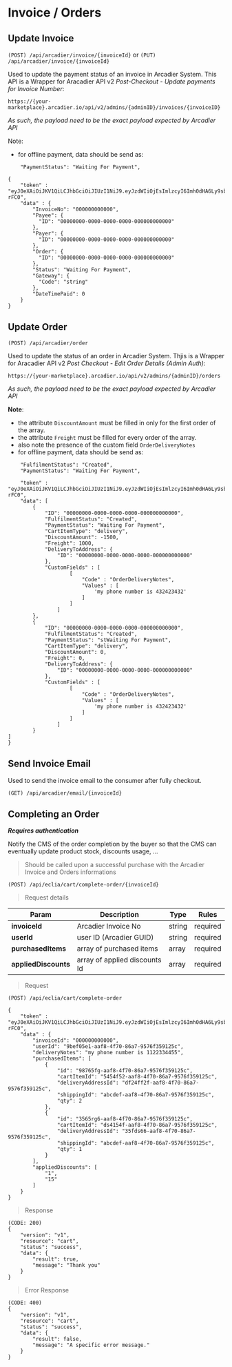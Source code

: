 # Invoice / Orders

## Update Invoice

`(POST) /api/arcadier/invoice/{invoiceId}`
or
`(PUT) /api/arcadier/invoice/{invoiceId}`

Used to update the payment status of an invoice in Arcadier System.
This API is a Wrapper for Aracadier API v2 *Post-Checkout - Update payments for Invoice Number*:

`https://{your-marketplace}.arcadier.io/api/v2/admins/{adminID}/invoices/{invoiceID}`

*As such, the payload need to be the exact payload expected by Arcadier API*

Note:
- for offline payment, data should be send as:

```
    "PaymentStatus": "Waiting For Payment",
```


```
{
    "token" : "eyJ0eXAiOiJKV1QiLCJhbGciOiJIUzI1NiJ9.eyJzdWIiOjEsImlzcyI6Imh0dHA6Ly9sb2NhbGhvc3Qvdm9pbGFhaC9zY2hlZHVsZXIvcHJvamVjdC9hcGkvYXV0aC9nZW5lcmF0ZV90b2tlbiIsImlhdCI6MTUzNDgzNzQyNCwiZXhwIjoxNTM0ODQ0NjI0LCJuYmYiOjE1MzQ4Mzc0MjQsImp0aSI6InhMNFJQMnpBd1MwTDZzVDgifQ.TsM3r14zt3ElV8hE9CGVzL5Lwi6FCIa9ceAxC7-rFC0",
    "data" : {
        "InvoiceNo": "000000000000",
        "Payee": {
          "ID": "00000000-0000-0000-0000-000000000000"
        },
        "Payer": {
          "ID": "00000000-0000-0000-0000-000000000000"
        },
        "Order": {
          "ID": "00000000-0000-0000-0000-000000000000"
        },
        "Status": "Waiting For Payment",
        "Gateway": {
          "Code": "string"
        },
        "DateTimePaid": 0
    }
}
```

## Update Order

`(POST) /api/arcadier/order`

Used to update the status of an order in Arcadier System.
Thjis is a Wrapper for Aracadier API v2 *Post Checkout - Edit Order Details (Admin Auth)*:

`https://{your-marketplace}.arcadier.io/api/v2/admins/{adminID}/orders`

*As such, the payload need to be the exact payload expected by Arcadier API*


**Note**:
- the attribute `DiscountAmount` must be filled in only for the first order of the array.
- the attribute `Freight` must be filled for every order of the array.
- also note the presence of the custom field `OrderDeliveryNotes`
- for offline payment, data should be send as:

```
    "FulfilmentStatus": "Created",
    "PaymentStatus": "Waiting For Payment",
```

```
    "token" : "eyJ0eXAiOiJKV1QiLCJhbGciOiJIUzI1NiJ9.eyJzdWIiOjEsImlzcyI6Imh0dHA6Ly9sb2NhbGhvc3Qvdm9pbGFhaC9zY2hlZHVsZXIvcHJvamVjdC9hcGkvYXV0aC9nZW5lcmF0ZV90b2tlbiIsImlhdCI6MTUzNDgzNzQyNCwiZXhwIjoxNTM0ODQ0NjI0LCJuYmYiOjE1MzQ4Mzc0MjQsImp0aSI6InhMNFJQMnpBd1MwTDZzVDgifQ.TsM3r14zt3ElV8hE9CGVzL5Lwi6FCIa9ceAxC7-rFC0",
    "data": [
        {
            "ID": "00000000-0000-0000-0000-000000000000",
            "FulfilmentStatus": "Created",
            "PaymentStatus": "Waiting For Payment",
            "CartItemType": "delivery",
            "DiscountAmount": -1500,
            "Freight": 1000,
            "DeliveryToAddress": {
                "ID": "00000000-0000-0000-0000-000000000000"
            },
            "CustomFields" : [
                    [
                        "Code" : "OrderDeliveryNotes",
                        "Values" : [
                            'my phone number is 432423432'
                        ]
                    ]
                ]
        },
        {
            "ID": "00000000-0000-0000-0000-000000000000",
            "FulfilmentStatus": "Created",
            "PaymentStatus": "stWaiting For Payment",
            "CartItemType": "delivery",
            "DiscountAmount": 0,
            "Freight": 0,
            "DeliveryToAddress": {
                "ID": "00000000-0000-0000-0000-000000000000"
            },
            "CustomFields" : [
                    [
                        "Code" : "OrderDeliveryNotes",
                        "Values" : [
                            'my phone number is 432423432'
                        ]
                    ]
                ]
        }
]
}
```



## Send Invoice Email

Used to send the invoice email to the consumer after fully checkout.

`(GET) /api/arcadier/email/{invoiceId}`


## Completing an Order

_**Requires authentication**_

Notify the CMS of the order completion by the buyer so that the CMS can eventually update product stock, discounts usage, ...

> Should be called upon a successful purchase with the Arcadier Invoice and Orders informations



`(POST) /api/eclia/cart/complete-order/{invoiceId}`

> Request details

| Param                 | Description                       | Type      | Rules     |
|-----------------------|-----------------------------------|-----------|-----------|
| **invoiceId**         | Arcadier Invoice No               | string    | required  |
| **userId**            | user ID (Arcadier GUID)           | string    | required  |
| **purchasedItems**    | array of purchased items          | array     | required  |
| **appliedDiscounts**  | array of applied discounts Id     | array     | required  |


> Request

`(POST) /api/eclia/cart/complete-order`

```
{
    "token" : "eyJ0eXAiOiJKV1QiLCJhbGciOiJIUzI1NiJ9.eyJzdWIiOjEsImlzcyI6Imh0dHA6Ly9sb2NhbGhvc3Qvdm9pbGFhaC9zY2hlZHVsZXIvcHJvamVjdC9hcGkvYXV0aC9nZW5lcmF0ZV90b2tlbiIsImlhdCI6MTUzNDgzNzQyNCwiZXhwIjoxNTM0ODQ0NjI0LCJuYmYiOjE1MzQ4Mzc0MjQsImp0aSI6InhMNFJQMnpBd1MwTDZzVDgifQ.TsM3r14zt3ElV8hE9CGVzL5Lwi6FCIa9ceAxC7-rFC0",
    "data" : {
        "invoiceId": "000000000000",
        "userId": "9bef05e1-aaf8-4f70-86a7-9576f359125c",
        "deliveryNotes": "my phone number is 1122334455",
        "purchasedItems": [
            {
                "id": "98765fg-aaf8-4f70-86a7-9576f359125c",
                "cartItemId": "5454f52-aaf8-4f70-86a7-9576f359125c",
                "deliveryAddressId": "df24ff2f-aaf8-4f70-86a7-9576f359125c",
                "shippingId": "abcdef-aaf8-4f70-86a7-9576f359125c",
                "qty": 2
            },
            {
                "id": "3565rg6-aaf8-4f70-86a7-9576f359125c",
                "cartItemId": "ds4154f-aaf8-4f70-86a7-9576f359125c",
                "deliveryAddressId": "35fds66-aaf8-4f70-86a7-9576f359125c",
                "shippingId": "abcdef-aaf8-4f70-86a7-9576f359125c",
                "qty": 1
            }
        ],
        "appliedDiscounts": [
            "1",
            "15"
        ]
    }
}
```


 > Response

```
(CODE: 200)
{
    "version": "v1",
    "resource": "cart",
    "status": "success",
    "data": {
        "result": true,
        "message": "Thank you"
    }
}
```

 > Error Response

```
(CODE: 400)
{
    "version": "v1",
    "resource": "cart",
    "status": "success",
    "data": {
        "result": false,
        "message": "A specific error message."
    }
}
```
